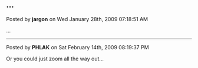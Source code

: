 ## ...
Posted by **jargon** on Wed January 28th, 2009 07:18:51 AM

...

--------------------------------------------------------------------------------

Posted by **PHLAK** on Sat February 14th, 2009 08:19:37 PM

Or you could just zoom all the way out...
